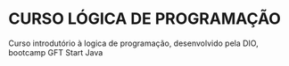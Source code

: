 # CURSO LÓGICA DE PROGRAMAÇÃO

Curso introdutório à logica de programação, desenvolvido pela DIO,  bootcamp GFT Start Java